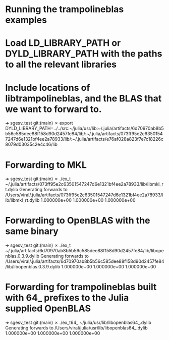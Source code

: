 # Running the trampolineblas examples

# Load LD_LIBRARY_PATH or DYLD_LIBRARY_PATH with the paths to all the relevant libraries
# Include locations of libtrampolineblas, and the BLAS that we want to forward to.

➜  sgesv_test git:(main) ✗ export DYLD_LIBRARY_PATH=../../src:~/julia/usr/lib:~/.julia/artifacts/6d70970ab8b5b56c585dee88f158d90d2457fe84/lib/:~/.julia/artifacts/073ff95e2c63501547247d6e1321bf4ee2a78933/lib/:~/.julia/artifacts/e76af028a823f7e7c18226c8079d03035c2e4c46/lib

# Forwarding to MKL

➜  sgesv_test git:(main) ✗ ./ex_t ~/.julia/artifacts/073ff95e2c63501547247d6e1321bf4ee2a78933/lib/libmkl_rt.dylib
Generating forwards to /Users/viral/.julia/artifacts/073ff95e2c63501547247d6e1321bf4ee2a78933/lib/libmkl_rt.dylib
1.000000e+00
1.000000e+00
1.000000e+00

# Forwarding to OpenBLAS with the same binary

➜  sgesv_test git:(main) ✗ ./ex_t ~/.julia/artifacts/6d70970ab8b5b56c585dee88f158d90d2457fe84/lib/libopenblas.0.3.9.dylib
Generating forwards to /Users/viral/.julia/artifacts/6d70970ab8b5b56c585dee88f158d90d2457fe84/lib/libopenblas.0.3.9.dylib
1.000000e+00
1.000000e+00
1.000000e+00

# Forwarding for trampolineblas built with 64_ prefixes to the Julia supplied OpenBLAS

➜  sgesv_test git:(main) ✗ ./ex_t64_ ~/julia/usr/lib/libopenblas64_.dylib
Generating forwards to /Users/viral/julia/usr/lib/libopenblas64_.dylib
1.000000e+00
1.000000e+00
1.000000e+00
